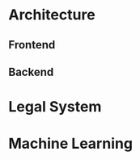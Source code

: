 <!-- TITLE: wiki.Core.Today -->
<!-- SUBTITLE: CoreDotToday Wiki Page -->

# Architecture
## Frontend
## Backend

# Legal System

# Machine Learning